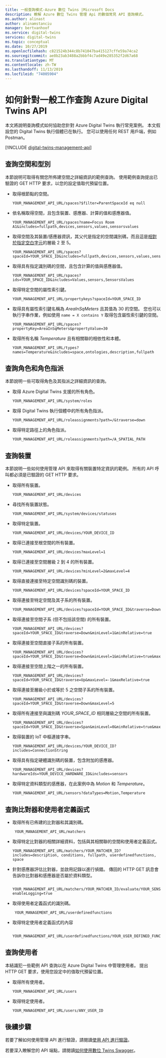 ```yaml
---
title: 一般查詢模式-Azure 數位 Twins |Microsoft Docs
description: 瞭解 Azure 數位 Twins 管理 Api 的數個常見 API 查詢模式。
ms.author: alinast
author: alinamstanciu
manager: bertvanhoof
ms.service: digital-twins
services: digital-twins
ms.topic: conceptual
ms.date: 10/27/2019
ms.openlocfilehash: c821524b344c8b741047ba415127cffe59a74ca2
ms.sourcegitcommit: ae8b23ab3488a2bbbf4c7ad49e285352f2d67a68
ms.translationtype: MT
ms.contentlocale: zh-TW
ms.lasthandoff: 11/13/2019
ms.locfileid: "74005904"
---
```

# <a name="how-to-query-azure-digital-twins-apis-for-common-tasks"></a>如何針對一般工作查詢 Azure Digital Twins API

本文將說明查詢模式如何協助您針對 Azure Digital Twins 執行常見案例。 本文假設您的 Digital Twins 執行個體已在執行。 您可以使用任何 REST 用戶端，例如 Postman。 

[!INCLUDE [digital-twins-management-api](../../includes/digital-twins-management-api.md)]


## <a name="queries-for-spaces-and-types"></a>查詢空間和型別

本節說明可取得有關您所佈建空間之詳細資訊的範例查詢。 使用範例查詢提出已驗證的 GET HTTP 要求，以您的設定值取代預留位置。 

- 取得根節點的空間。

    ```plaintext
    YOUR_MANAGEMENT_API_URL/spaces?$filter=ParentSpaceId eq null
    ```

- 依名稱取得空間，且包含裝置、感應器、計算的值和感應器值。 

    ```plaintext
    YOUR_MANAGEMENT_API_URL/spaces?name=Focus Room A1&includes=fullpath,devices,sensors,values,sensorsvalues
    ```

- 取得空間及其裝置/感應器資訊，其父代是指定的空間識別碼，而且這是[相對於指定空白字元](how-to-navigate-apis.md#api-navigation)的層級 2 至 5。 

    ```plaintext
    YOUR_MANAGEMENT_API_URL/spaces?spaceId=YOUR_SPACE_ID&includes=fullpath,devices,sensors,values,sensorsvalues&traverse=Down&minLevel=1&minRelative=true&maxLevel=5&maxRelative=true
    ```

- 取得具有指定識別碼的空間，且包含計算的值與感應器值。

    ```plaintext
    YOUR_MANAGEMENT_API_URL/spaces?ids=YOUR_SPACE_ID&includes=Values,sensors,SensorsValues
    ```

- 取得特定空間的屬性索引鍵。

    ```plaintext
    YOUR_MANAGEMENT_API_URL/propertykeys?spaceId=YOUR_SPACE_ID
    ```

- 取得具有屬性索引鍵名稱為 *AreaInSqMeters* 且其值為 30 的空間。 您也可以執行字串作業，例如使用 `name = X contains Y` 取得包含屬性索引鍵的空間。

    ```plaintext
    YOUR_MANAGEMENT_API_URL/spaces?propertyKey=AreaInSqMeters&propertyValue=30
    ```

- 取得所有名稱 *Temperature* 且有相關聯的相依性和本體。

    ```plaintext
    YOUR_MANAGEMENT_API_URL/types?names=Temperature&includes=space,ontologies,description,fullpath
    ```


## <a name="queries-for-roles-and-role-assignments"></a>查詢角色和角色指派

本節說明一些可取得角色及其指派之詳細資訊的查詢。 

- 取得 Azure Digital Twins 支援的所有角色。

    ```plaintext
    YOUR_MANAGEMENT_API_URL/system/roles
    ```

- 取得 Digital Twins 執行個體中的所有角色指派。 

    ```plaintext
    YOUR_MANAGEMENT_API_URL/roleassignments?path=/&traverse=down
    ```

- 取得特定路徑上的角色指派。

    ```plaintext
    YOUR_MANAGEMENT_API_URL/roleassignments?path=/A_SPATIAL_PATH
    ```

## <a name="queries-for-devices"></a>查詢裝置

本節說明一些如何使用管理 API 來取得有關裝置特定資訊的範例。 所有的 API 呼叫都必須是已驗證的 GET HTTP 要求。

- 取得所有裝置。

    ```plaintext
    YOUR_MANAGEMENT_API_URL/devices
    ```

- 尋找所有裝置狀態。

    ```plaintext
    YOUR_MANAGEMENT_API_URL/system/devices/statuses
    ```

- 取得特定裝置。

    ```plaintext
    YOUR_MANAGEMENT_API_URL/devices/YOUR_DEVICE_ID
    ```

- 取得已連接至根空間的所有裝置。

    ```plaintext
    YOUR_MANAGEMENT_API_URL/devices?maxLevel=1
    ```

- 取得已連接至空間層級 2 到 4 的所有裝置。

    ```plaintext
    YOUR_MANAGEMENT_API_URL/devices?minLevel=2&maxLevel=4
    ```

- 取得直接連接至特定空間識別碼的裝置。

    ```plaintext
    YOUR_MANAGEMENT_API_URL/devices?spaceId=YOUR_SPACE_ID
    ```

- 取得連接至特定空間及其子系的所有裝置。

    ```plaintext
    YOUR_MANAGEMENT_API_URL/devices?spaceId=YOUR_SPACE_ID&traverse=Down
    ```

- 取得連接至空間子系 (但不包括該空間) 的所有裝置。

    ```plaintext
    YOUR_MANAGEMENT_API_URL/devices?spaceId=YOUR_SPACE_ID&traverse=Down&minLevel=1&minRelative=true
    ```

- 取得連接至空間直接子系的所有裝置。

    ```plaintext
    YOUR_MANAGEMENT_API_URL/devices?spaceId=YOUR_SPACE_ID&traverse=Down&minLevel=1&minRelative=true&maxLevel=1&maxRelative=true
    ```

- 取得連接至空間上階之一的所有裝置。

    ```plaintext
    YOUR_MANAGEMENT_API_URL/devices?spaceId=YOUR_SPACE_ID&traverse=Up&maxLevel=-1&maxRelative=true
    ```

- 取得連接至層級小於或等於 5 之空間子系的所有裝置。

    ```plaintext
    YOUR_MANAGEMENT_API_URL/devices?spaceId=YOUR_SPACE_ID&traverse=Down&maxLevel=5
    ```

- 取得所有連接至與識別碼 *YOUR_SPACE_ID* 相同層級之空間的所有裝置。

    ```plaintext
    YOUR_MANAGEMENT_API_URL/devices?spaceId=YOUR_SPACE_ID&traverse=Span&minLevel=0&minRelative=true&maxLevel=0&maxRelative=true
    ```

- 取得裝置的 IoT 中樞連接字串。

    ```plaintext
    YOUR_MANAGEMENT_API_URL/devices/YOUR_DEVICE_ID?includes=ConnectionString
    ```

- 取得具有指定硬體識別碼的裝置，包含附加的感應器。

    ```plaintext
    YOUR_MANAGEMENT_API_URL/devices?hardwareIds=YOUR_DEVICE_HARDWARE_ID&includes=sensors
    ```

- 取得特定資料類型的感應器，在此案例中為 *Motion* 和 *Temperature*。

    ```plaintext
    YOUR_MANAGEMENT_API_URL/sensors?dataTypes=Motion,Temperature
    ```

## <a name="queries-for-matchers-and-user-defined-functions"></a>查詢比對器和使用者定義函式 

- 取得所有已佈建的比對器和其識別碼。

   ```plaintext
    YOUR_MANAGEMENT_API_URL/matchers
    ```

- 取得特定比對器的相關詳細資料，包括與其相關聯的空間和使用者定義函式。

    ```plaintext
    YOUR_MANAGEMENT_API_URL/matchers/YOUR_MATCHER_ID?includes=description, conditions, fullpath, userdefinedfunctions, space
    ```

- 針對感應器評估比對器，並啟用記錄以進行偵錯。 傳回的 HTTP GET 訊息會告訴你比對器和感應器是否屬於資料類型。 

   ```plaintext
    YOUR_MANAGEMENT_API_URL/matchers/YOUR_MATCHER_ID/evaluate/YOUR_SENSOR_ID?enableLogging=true
    ```

- 取得使用者定義函式的識別碼。 

   ```plaintext
    YOUR_MANAGEMENT_API_URL/userdefinedfunctions
    ```

- 取得特定使用者定義函式的內容 

   ```plaintext
    YOUR_MANAGEMENT_API_URL/userdefinedfunctions/YOUR_USER_DEFINED_FUNCTION_ID/contents
    ```


## <a name="queries-for-users"></a>查詢使用者

本結識犯一些範例 API 查詢以在 Azure Digital Twins 中管理使用者。 提出 HTTP GET 要求，使用您設定中的值取代預留位置。 

- 取得所有使用者。 

    ```plaintext
    YOUR_MANAGEMENT_API_URL/users
    ```

- 取得特定使用者。

    ```plaintext
    YOUR_MANAGEMENT_API_URL/users/ANY_USER_ID
    ```

## <a name="next-steps"></a>後續步驟

若要了解如何使用管理 API 進行驗證，請閱讀[使用 API 進行驗證](./security-authenticating-apis.md)。

若要深入瞭解您的 API 端點，請閱讀[如何使用數位 Twins Swagger](./how-to-use-swagger.md)。
